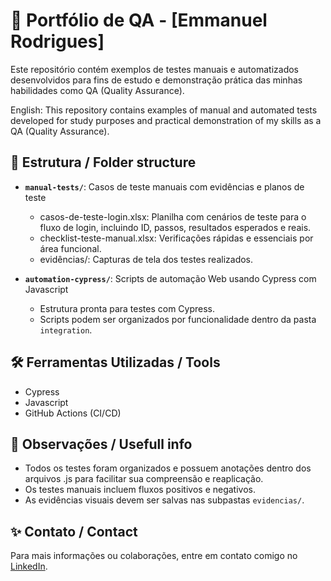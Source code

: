 # 🧪 Portfólio de QA - [Emmanuel Rodrigues]

Este repositório contém exemplos de testes manuais e automatizados desenvolvidos para fins de estudo e demonstração prática das minhas habilidades como QA (Quality Assurance).

English: This repository contains examples of manual and automated tests developed for study purposes and practical demonstration of my skills as a QA (Quality Assurance).

## 📁 Estrutura / Folder structure 

- **`manual-tests/`**: Casos de teste manuais com evidências e planos de teste
  - casos-de-teste-login.xlsx: Planilha com cenários de teste para o fluxo de login, incluindo ID, passos, resultados esperados e reais.
  - checklist-teste-manual.xlsx: Verificações rápidas e essenciais por área funcional.
  - evidências/: Capturas de tela dos testes realizados.
  
- **`automation-cypress/`**: Scripts de automação Web usando Cypress com Javascript
  - Estrutura pronta para testes com Cypress.
  - Scripts podem ser organizados por funcionalidade dentro da pasta `integration`.

## 🛠 Ferramentas Utilizadas / Tools
- Cypress
- Javascript 
- GitHub Actions (CI/CD)

## 📌 Observações / Usefull info
- Todos os testes foram organizados e possuem anotações dentro dos arquivos .js para facilitar sua compreensão e reaplicação.
- Os testes manuais incluem fluxos positivos e negativos.
- As evidências visuais devem ser salvas nas subpastas `evidencias/`.

## ✨ Contato / Contact 
Para mais informações ou colaborações, entre em contato comigo no [LinkedIn](www.linkedin.com/in/emmanuelgerodrigues).
